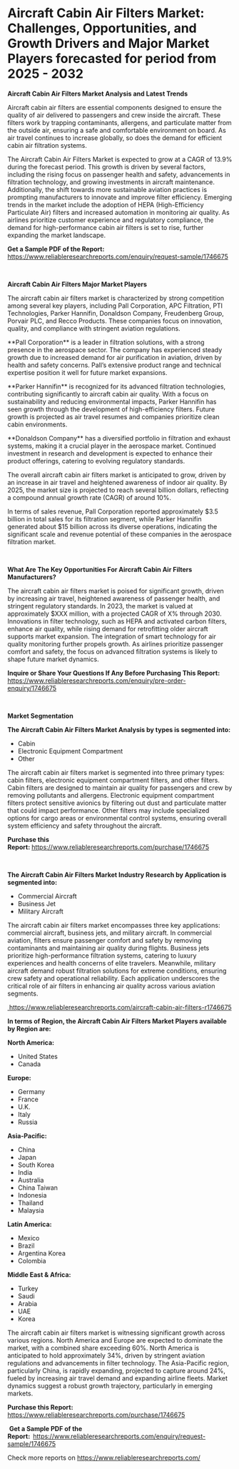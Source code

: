 <p><h1>Aircraft Cabin Air Filters Market: Challenges, Opportunities, and Growth Drivers and Major Market Players forecasted for period from 2025 - 2032</h1></p><p><strong>Aircraft Cabin Air Filters Market Analysis and Latest Trends</strong></p>
<p><p>Aircraft cabin air filters are essential components designed to ensure the quality of air delivered to passengers and crew inside the aircraft. These filters work by trapping contaminants, allergens, and particulate matter from the outside air, ensuring a safe and comfortable environment on board. As air travel continues to increase globally, so does the demand for efficient cabin air filtration systems.</p><p>The Aircraft Cabin Air Filters Market is expected to grow at a CAGR of 13.9% during the forecast period. This growth is driven by several factors, including the rising focus on passenger health and safety, advancements in filtration technology, and growing investments in aircraft maintenance. Additionally, the shift towards more sustainable aviation practices is prompting manufacturers to innovate and improve filter efficiency. Emerging trends in the market include the adoption of HEPA (High-Efficiency Particulate Air) filters and increased automation in monitoring air quality. As airlines prioritize customer experience and regulatory compliance, the demand for high-performance cabin air filters is set to rise, further expanding the market landscape.</p></p>
<p><strong>Get a Sample PDF of the Report:&nbsp;</strong> <a href="https://www.reliableresearchreports.com/enquiry/request-sample/1746675?utm_campaign=2102&utm_medium=2&utm_source=Github&utm_content=ia&utm_term=18022025&utm_id=aircraft-cabin-air-filters">https://www.reliableresearchreports.com/enquiry/request-sample/1746675</a></p>
<p>&nbsp;</p>
<p><strong>Aircraft Cabin Air Filters Major Market Players</strong></p>
<p><p>The aircraft cabin air filters market is characterized by strong competition among several key players, including Pall Corporation, APC Filtration, PTI Technologies, Parker Hannifin, Donaldson Company, Freudenberg Group, Porvair PLC, and Recco Products. These companies focus on innovation, quality, and compliance with stringent aviation regulations.</p><p>**Pall Corporation** is a leader in filtration solutions, with a strong presence in the aerospace sector. The company has experienced steady growth due to increased demand for air purification in aviation, driven by health and safety concerns. Pall’s extensive product range and technical expertise position it well for future market expansions.</p><p>**Parker Hannifin** is recognized for its advanced filtration technologies, contributing significantly to aircraft cabin air quality. With a focus on sustainability and reducing environmental impacts, Parker Hannifin has seen growth through the development of high-efficiency filters. Future growth is projected as air travel resumes and companies prioritize clean cabin environments.</p><p>**Donaldson Company** has a diversified portfolio in filtration and exhaust systems, making it a crucial player in the aerospace market. Continued investment in research and development is expected to enhance their product offerings, catering to evolving regulatory standards.</p><p>The overall aircraft cabin air filters market is anticipated to grow, driven by an increase in air travel and heightened awareness of indoor air quality. By 2025, the market size is projected to reach several billion dollars, reflecting a compound annual growth rate (CAGR) of around 10%. </p><p>In terms of sales revenue, Pall Corporation reported approximately $3.5 billion in total sales for its filtration segment, while Parker Hannifin generated about $15 billion across its diverse operations, indicating the significant scale and revenue potential of these companies in the aerospace filtration market.</p></p>
<p>&nbsp;</p>
<p><strong>What Are The Key Opportunities For Aircraft Cabin Air Filters Manufacturers?</strong></p>
<p><p>The aircraft cabin air filters market is poised for significant growth, driven by increasing air travel, heightened awareness of passenger health, and stringent regulatory standards. In 2023, the market is valued at approximately $XXX million, with a projected CAGR of X% through 2030. Innovations in filter technology, such as HEPA and activated carbon filters, enhance air quality, while rising demand for retrofitting older aircraft supports market expansion. The integration of smart technology for air quality monitoring further propels growth. As airlines prioritize passenger comfort and safety, the focus on advanced filtration systems is likely to shape future market dynamics.</p></p>
<p><strong>Inquire or Share Your Questions If Any Before Purchasing This Report:</strong> <a href="https://www.reliableresearchreports.com/enquiry/pre-order-enquiry/1746675?utm_campaign=2102&utm_medium=2&utm_source=Github&utm_content=ia&utm_term=18022025&utm_id=aircraft-cabin-air-filters">https://www.reliableresearchreports.com/enquiry/pre-order-enquiry/1746675</a></p>
<p>&nbsp;</p>
<p><strong>Market Segmentation</strong></p>
<p><strong>The Aircraft Cabin Air Filters Market Analysis by types is segmented into:</strong></p>
<p><ul><li>Cabin</li><li>Electronic Equipment Compartment</li><li>Other</li></ul></p>
<p><p>The aircraft cabin air filters market is segmented into three primary types: cabin filters, electronic equipment compartment filters, and other filters. Cabin filters are designed to maintain air quality for passengers and crew by removing pollutants and allergens. Electronic equipment compartment filters protect sensitive avionics by filtering out dust and particulate matter that could impact performance. Other filters may include specialized options for cargo areas or environmental control systems, ensuring overall system efficiency and safety throughout the aircraft.</p></p>
<p><strong>Purchase this Report:&nbsp;</strong><a href="https://www.reliableresearchreports.com/purchase/1746675?utm_campaign=2102&utm_medium=2&utm_source=Github&utm_content=ia&utm_term=18022025&utm_id=aircraft-cabin-air-filters">https://www.reliableresearchreports.com/purchase/1746675</a></p>
<p>&nbsp;</p>
<p><strong>The Aircraft Cabin Air Filters Market Industry Research by Application is segmented into:</strong></p>
<p><ul><li>Commercial Aircraft</li><li>Business Jet</li><li>Military Aircraft</li></ul></p>
<p><p>The aircraft cabin air filters market encompasses three key applications: commercial aircraft, business jets, and military aircraft. In commercial aviation, filters ensure passenger comfort and safety by removing contaminants and maintaining air quality during flights. Business jets prioritize high-performance filtration systems, catering to luxury experiences and health concerns of elite travelers. Meanwhile, military aircraft demand robust filtration solutions for extreme conditions, ensuring crew safety and operational reliability. Each application underscores the critical role of air filters in enhancing air quality across various aviation segments.</p></p>
<p><a href="https://www.reliableresearchreports.com/aircraft-cabin-air-filters-r1746675?utm_campaign=2102&utm_medium=2&utm_source=Github&utm_content=ia&utm_term=18022025&utm_id=aircraft-cabin-air-filters">&nbsp;https://www.reliableresearchreports.com/aircraft-cabin-air-filters-r1746675</a></p>
<p><strong>In terms of Region, the Aircraft Cabin Air Filters Market Players available by Region are:</strong></p>
<p>
    <p> <strong> North America: </strong>
        <ul>
            <li>United States</li>
            <li>Canada</li>
        </ul>
        </p> 
    <p> <strong> Europe: </strong>
        <ul>
            <li>Germany</li>
            <li>France</li>
            <li>U.K.</li>
            <li>Italy</li>
            <li>Russia</li>
        </ul>
        </p> 
    <p> <strong> Asia-Pacific: </strong>
        <ul>
            <li>China</li>
            <li>Japan</li>
            <li>South Korea</li>
            <li>India</li>
            <li>Australia</li>
            <li>China Taiwan</li>
            <li>Indonesia</li>
            <li>Thailand</li>
            <li>Malaysia</li>
        </ul>
        </p> 
    <p> <strong> Latin America: </strong>
        <ul>
            <li>Mexico</li>
            <li>Brazil</li>
            <li>Argentina Korea</li>
            <li>Colombia</li>
        </ul>
        </p> 
    <p> <strong> Middle East & Africa: </strong>
        <ul>
            <li>Turkey</li>
            <li>Saudi</li>
            <li>Arabia</li>
            <li>UAE</li>
            <li>Korea</li>
        </ul>
    </p>
    </p>
<p><p>The aircraft cabin air filters market is witnessing significant growth across various regions. North America and Europe are expected to dominate the market, with a combined share exceeding 60%. North America is anticipated to hold approximately 34%, driven by stringent aviation regulations and advancements in filter technology. The Asia-Pacific region, particularly China, is rapidly expanding, projected to capture around 24%, fueled by increasing air travel demand and expanding airline fleets. Market dynamics suggest a robust growth trajectory, particularly in emerging markets.</p></p>
<p><strong>Purchase this Report: </strong><a href="https://www.reliableresearchreports.com/purchase/1746675?utm_campaign=2102&utm_medium=2&utm_source=Github&utm_content=ia&utm_term=18022025&utm_id=aircraft-cabin-air-filters">https://www.reliableresearchreports.com/purchase/1746675</a></p>
<p>&nbsp;<strong>Get a Sample PDF of the Report:&nbsp;&nbsp;</strong><a href="https://www.reliableresearchreports.com/enquiry/request-sample/1746675?utm_campaign=2102&utm_medium=2&utm_source=Github&utm_content=ia&utm_term=18022025&utm_id=aircraft-cabin-air-filters">https://www.reliableresearchreports.com/enquiry/request-sample/1746675</a></p>
<p><strong></strong></p>
<p>Check more reports on <a href="https://www.reliableresearchreports.com/?utm_campaign=2102&utm_medium=2&utm_source=Github&utm_content=ia&utm_term=18022025&utm_id=aircraft-cabin-air-filters">https://www.reliableresearchreports.com/</a></p>